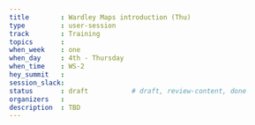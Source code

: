 ```yaml
---
title        : Wardley Maps introduction (Thu)
type         : user-session
track        : Training
topics       : 
when_week    : one
when_day     : 4th - Thursday
when_time    : WS-2
hey_summit   :
session_slack:
status       : draft           # draft, review-content, done
organizers   :
description  : TBD
---
```



<!--(add intro)

## WHY

(...)

## What

(...)

## Outcomes

(...)

## References

(...)


## Previous-->
